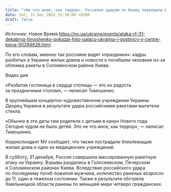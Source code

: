 ```yaml
---
title: "«Не что иное, как террор». Россияне ударом по Киеву повредили Дворец Украина и гостиницу — ОП показал фото и видео последствий"
date: Sat, 31 Dec 2022 15:18:00 +0200
draft: false
---
```

Источник: Новое Время https://nv.ua/ukraine/events/ataka-rf-31-dekabrya-timoshenko-pokazal-foto-palacu-ukrajina-i-gostinicy-v-centre-kieva-50294626.html


По его словам, именно так россияне видят «праздники»: кадры разбитых в Украине жилых домов и новости о погибшем человеке из-за обломка ракеты в Соломенском районе Киева.

 Видео дня   

«Разбитая гостиница в сердце столицы — это их радость за праздничным столом», — написал Тимошенко.

В крупнейшем концертно-художественном учреждении Украины Дворец Украина в результате удара российскими ракетами вылетели стекла.

«Обычно в эти даты там родители с детьми в канун Нового года. Сегодня чудом не было детей. Это не что иное, как террор», — написал Тимошенко.

Корреспондент NV сообщает, что также пострадали близлежащие жилые дома и одно из медицинских учреждений.

В субботу, 31 декабря, Россия совершила массированную ракетную атаку на Украину. Взрывы раздались в Голосеевском, Печерском и Соломенском районах Киева. Вследствие российского удара по последнему погиб пожилой мужчина, количество раненых возросло до 11, один в тяжелом состоянии. Также в результате обстрела Хмельницкой области ранены по меньшей мере четверо гражданских.
